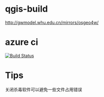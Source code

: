# qgis-build
http://gwmodel.whu.edu.cn/mirrors/osgeo4w/

# azure ci
[![Build Status](https://dev.azure.com/qgis/QGIS/_apis/build/status/qgis.QGIS?branchName=master)](https://dev.azure.com/qgis/QGIS/_build/latest?definitionId=1&branchName=master)

# Tips
关闭杀毒软件可以避免一些文件占用错误
